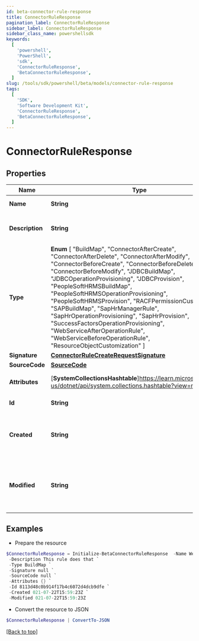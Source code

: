 ```yaml
---
id: beta-connector-rule-response
title: ConnectorRuleResponse
pagination_label: ConnectorRuleResponse
sidebar_label: ConnectorRuleResponse
sidebar_class_name: powershellsdk
keywords:
  [
    'powershell',
    'PowerShell',
    'sdk',
    'ConnectorRuleResponse',
    'BetaConnectorRuleResponse',
  ]
slug: /tools/sdk/powershell/beta/models/connector-rule-response
tags:
  [
    'SDK',
    'Software Development Kit',
    'ConnectorRuleResponse',
    'BetaConnectorRuleResponse',
  ]
---
```


# ConnectorRuleResponse

## Properties

| Name | Type | Description | Notes |
| --- | --- | --- | --- |
| **Name** | **String** | the name of the rule | [required] |
| **Description** | **String** | a description of the rule's purpose | [optional] |
| **Type** | **Enum** [ "BuildMap", "ConnectorAfterCreate", "ConnectorAfterDelete", "ConnectorAfterModify", "ConnectorBeforeCreate", "ConnectorBeforeDelete", "ConnectorBeforeModify", "JDBCBuildMap", "JDBCOperationProvisioning", "JDBCProvision", "PeopleSoftHRMSBuildMap", "PeopleSoftHRMSOperationProvisioning", "PeopleSoftHRMSProvision", "RACFPermissionCustomization", "SAPBuildMap", "SapHrManagerRule", "SapHrOperationProvisioning", "SapHrProvision", "SuccessFactorsOperationProvisioning", "WebServiceAfterOperationRule", "WebServiceBeforeOperationRule", "ResourceObjectCustomization" ] | the type of rule | [required] |
| **Signature** | [**ConnectorRuleCreateRequestSignature**](connector-rule-create-request-signature) |  | [optional] |
| **SourceCode** | [**SourceCode**](source-code) |  | [required] |
| **Attributes** | [**SystemCollectionsHashtable**]https://learn.microsoft.com/en-us/dotnet/api/system.collections.hashtable?view=net-9.0 | a map of string to objects | [optional] |
| **Id** | **String** | the ID of the rule | [required] |
| **Created** | **String** | an ISO 8601 UTC timestamp when this rule was created | [required] |
| **Modified** | **String** | an ISO 8601 UTC timestamp when this rule was last modified | [optional] |

## Examples

- Prepare the resource

```powershell
$ConnectorRuleResponse = Initialize-BetaConnectorRuleResponse  -Name WebServiceBeforeOperationRule `
 -Description This rule does that `
 -Type BuildMap `
 -Signature null `
 -SourceCode null `
 -Attributes {} `
 -Id 8113d48c0b914f17b4c6072d4dcb9dfe `
 -Created 021-07-22T15:59:23Z `
 -Modified 021-07-22T15:59:23Z
```

- Convert the resource to JSON

```powershell
$ConnectorRuleResponse | ConvertTo-JSON
```

[[Back to top]](#)
